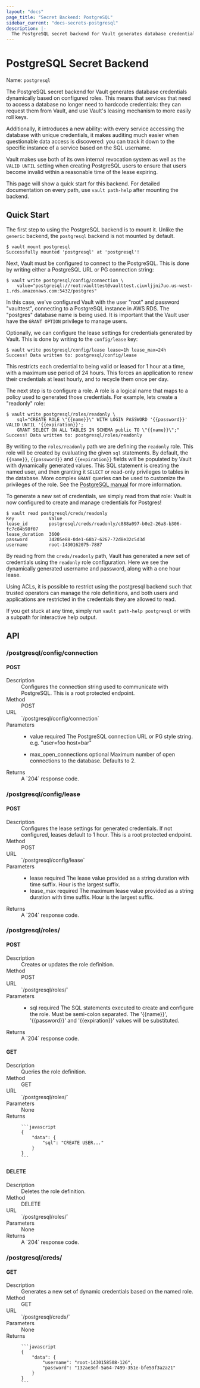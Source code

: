 ```yaml
---
layout: "docs"
page_title: "Secret Backend: PostgreSQL"
sidebar_current: "docs-secrets-postgresql"
description: |-
  The PostgreSQL secret backend for Vault generates database credentials to access PostgreSQL.
---
```


# PostgreSQL Secret Backend

Name: `postgresql`

The PostgreSQL secret backend for Vault generates database credentials
dynamically based on configured roles. This means that services that need
to access a database no longer need to hardcode credentials: they can request
them from Vault, and use Vault's leasing mechanism to more easily roll keys.

Additionally, it introduces a new ability: with every service accessing
the database with unique credentials, it makes auditing much easier when
questionable data access is discovered: you can track it down to the specific
instance of a service based on the SQL username.

Vault makes use both of its own internal revocation system as well as the
`VALID UNTIL` setting when creating PostgreSQL users to ensure that users
become invalid within a reasonable time of the lease expiring.

This page will show a quick start for this backend. For detailed documentation
on every path, use `vault path-help` after mounting the backend.

## Quick Start

The first step to using the PostgreSQL backend is to mount it.
Unlike the `generic` backend, the `postgresql` backend is not mounted by default.

```text
$ vault mount postgresql
Successfully mounted 'postgresql' at 'postgresql'!
```

Next, Vault must be configured to connect to the PostgreSQL. This is done by
writing either a PostgreSQL URL or PG connection string:

```text
$ vault write postgresql/config/connection \
    value="postgresql://root:vaulttest@vaulttest.ciuvljjni7uo.us-west-1.rds.amazonaws.com:5432/postgres"
```

In this case, we've configured Vault with the user "root" and password "vaulttest",
connecting to a PostgreSQL instance in AWS RDS. The "postgres" database name is being used.
It is important that the Vault user have the `GRANT OPTION` privilege to manage users.

Optionally, we can configure the lease settings for credentials generated
by Vault. This is done by writing to the `config/lease` key:

```
$ vault write postgresql/config/lease lease=1h lease_max=24h
Success! Data written to: postgresql/config/lease
```

This restricts each credential to being valid or leased for 1 hour
at a time, with a maximum use period of 24 hours. This forces an
application to renew their credentials at least hourly, and to recycle
them once per day.

The next step is to configure a role. A role is a logical name that maps
to a policy used to generated those credentials. For example, lets create
a "readonly" role:

```text
$ vault write postgresql/roles/readonly \
    sql="CREATE ROLE \"{{name}}\" WITH LOGIN PASSWORD '{{password}}' VALID UNTIL '{{expiration}}';
    GRANT SELECT ON ALL TABLES IN SCHEMA public TO \"{{name}}\";"
Success! Data written to: postgresql/roles/readonly
```

By writing to the `roles/readonly` path we are defining the `readonly` role.
This role will be created by evaluating the given `sql` statements. By
default, the `{{name}}`, `{{password}}` and `{{expiration}}` fields will be populated by
Vault with dynamically generated values. This SQL statement is creating
the named user, and then granting it `SELECT` or read-only privileges
to tables in the database. More complex `GRANT` queries can be used to
customize the privileges of the role. See the [PostgreSQL manual](http://www.postgresql.org/docs/9.4/static/sql-grant.html)
for more information.

To generate a new set of credentials, we simply read from that role:
Vault is now configured to create and manage credentials for Postgres!

```text
$ vault read postgresql/creds/readonly
Key           	Value
lease_id      	postgresql/creds/readonly/c888a097-b0e2-26a8-b306-fc7c84b98f07
lease_duration	3600
password      	34205e88-0de1-68b7-6267-72d8e32c5d3d
username      	root-1430162075-7887
```

By reading from the `creds/readonly` path, Vault has generated a new
set of credentials using the `readonly` role configuration. Here we
see the dynamically generated username and password, along with a one
hour lease.

Using ACLs, it is possible to restrict using the postgresql backend such
that trusted operators can manage the role definitions, and both
users and applications are restricted in the credentials they are
allowed to read.

If you get stuck at any time, simply run `vault path-help postgresql` or with a
subpath for interactive help output.

## API

### /postgresql/config/connection
#### POST

<dl class="api">
  <dt>Description</dt>
  <dd>
    Configures the connection string used to communicate with PostgreSQL.
    This is a root protected endpoint.
  </dd>

  <dt>Method</dt>
  <dd>POST</dd>

  <dt>URL</dt>
  <dd>`/postgresql/config/connection`</dd>

  <dt>Parameters</dt>
  <dd>
    <ul>
      <li>
        <span class="param">value</span>
        <span class="param-flags">required</span>
        The PostgreSQL connection URL or PG style string. e.g. "user=foo host=bar"
      </li>
    </ul>
  </dd>
  <dd>
    <ul>
      <li>
        <span class="param">max_open_connections</span>
        <span class="param-flags">optional</span>
        Maximum number of open connections to the database.
	Defaults to 2.
      </li>
    </ul>
  </dd>

  <dt>Returns</dt>
  <dd>
    A `204` response code.
  </dd>
</dl>

### /postgresql/config/lease
#### POST

<dl class="api">
  <dt>Description</dt>
  <dd>
    Configures the lease settings for generated credentials.
    If not configured, leases default to 1 hour. This is a root
    protected endpoint.
  </dd>

  <dt>Method</dt>
  <dd>POST</dd>

  <dt>URL</dt>
  <dd>`/postgresql/config/lease`</dd>

  <dt>Parameters</dt>
  <dd>
    <ul>
      <li>
        <span class="param">lease</span>
        <span class="param-flags">required</span>
        The lease value provided as a string duration
        with time suffix. Hour is the largest suffix.
      </li>
      <li>
        <span class="param">lease_max</span>
        <span class="param-flags">required</span>
        The maximum lease value provided as a string duration
        with time suffix. Hour is the largest suffix.
      </li>
    </ul>
  </dd>

  <dt>Returns</dt>
  <dd>
    A `204` response code.
  </dd>
</dl>

### /postgresql/roles/
#### POST

<dl class="api">
  <dt>Description</dt>
  <dd>
    Creates or updates the role definition.
  </dd>

  <dt>Method</dt>
  <dd>POST</dd>

  <dt>URL</dt>
  <dd>`/postgresql/roles/<name>`</dd>

  <dt>Parameters</dt>
  <dd>
    <ul>
      <li>
        <span class="param">sql</span>
        <span class="param-flags">required</span>
        The SQL statements executed to create and configure the role.
        Must be semi-colon separated. The '{{name}}', '{{password}}' and
        '{{expiration}}' values will be substituted.
      </li>
    </ul>
  </dd>

  <dt>Returns</dt>
  <dd>
    A `204` response code.
  </dd>
</dl>

#### GET

<dl class="api">
  <dt>Description</dt>
  <dd>
    Queries the role definition.
  </dd>

  <dt>Method</dt>
  <dd>GET</dd>

  <dt>URL</dt>
  <dd>`/postgresql/roles/<name>`</dd>

  <dt>Parameters</dt>
  <dd>
     None
  </dd>

  <dt>Returns</dt>
  <dd>

    ```javascript
    {
        "data": {
            "sql": "CREATE USER..."
        }
    }
    ```

  </dd>
</dl>


#### DELETE

<dl class="api">
  <dt>Description</dt>
  <dd>
    Deletes the role definition.
  </dd>

  <dt>Method</dt>
  <dd>DELETE</dd>

  <dt>URL</dt>
  <dd>`/postgresql/roles/<name>`</dd>

  <dt>Parameters</dt>
  <dd>
     None
  </dd>

  <dt>Returns</dt>
  <dd>
    A `204` response code.
  </dd>
</dl>

### /postgresql/creds/
#### GET

<dl class="api">
  <dt>Description</dt>
  <dd>
    Generates a new set of dynamic credentials based on the named role.
  </dd>

  <dt>Method</dt>
  <dd>GET</dd>

  <dt>URL</dt>
  <dd>`/postgresql/creds/<name>`</dd>

  <dt>Parameters</dt>
  <dd>
     None
  </dd>

  <dt>Returns</dt>
  <dd>

    ```javascript
    {
        "data": {
            "username": "root-1430158508-126",
            "password": "132ae3ef-5a64-7499-351e-bfe59f3a2a21"
        }
    }
    ```

  </dd>
</dl>

